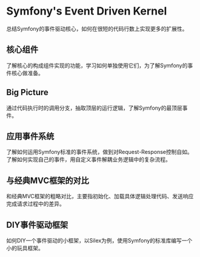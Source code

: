 # Symfony's Event Driven Kernel

总结Symfony的事件驱动核心，如何在很短的代码行数上实现更多的扩展性。

## 核心组件
了解核心的构成组件实现的功能，学习如何单独使用它们，为了解Symfony的事件核心做准备。

## Big Picture
通过代码执行时的调用分支，抽取顶层的运行逻辑，了解Symfony的最顶层事件。

## 应用事件系统
了解如何运用Symfony标准的事件系统，做到对Request-Response控制自如。了解如何实现自己的事件，用自定义事件解耦业务逻辑中的复杂流程。

## 与经典MVC框架的对比
和经典MVC框架的粗略对比，主要指初始化、加载具体逻辑处理代码、发送响应完成请求过程中的差异。

## DIY事件驱动框架
如何DIY一个事件驱动的小框架，以Silex为例，使用Symfony的标准库编写一个小的玩具框架。